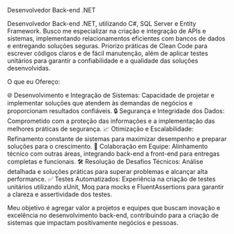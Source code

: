Desenvolvedor Back-end .NET

Desenvolvedor Back-end .NET, utilizando C#, SQL Server e Entity Framework. Busco me especializar na criação e integração de APIs e sistemas, implementando relacionamentos eficientes com bancos de dados e entregando soluções seguras. Priorizo práticas de Clean Code para escrever códigos claros e de fácil manutenção, além de aplicar testes unitários para garantir a confiabilidade e a qualidade das soluções desenvolvidas.

O que eu Ofereço:

🌐 Desenvolvimento e Integração de Sistemas: Capacidade de projetar e implementar soluções que atendem às demandas de negócios e proporcionam resultados confiáveis.
🔒 Segurança e Integridade dos Dados: Comprometido com a proteção das informações e a implementação das melhores práticas de segurança.
📈 Otimização e Escalabilidade: Refinamento constante de sistemas para maximizar desempenho e preparar soluções para o crescimento.
🤝 Colaboração em Equipe: Alinhamento técnico com outras áreas, integrando back-end a front-end para entregas completas e funcionais.
🛠️ Resolução de Desafios Técnicos: Análise detalhada e soluções práticas para superar problemas e alcançar alta performance.
✅ Testes Automatizados: Experiência na criação de testes unitários utilizando xUnit, Moq para mocks e FluentAssertions para garantir a clareza e assertividade dos testes.

Meu objetivo é agregar valor a projetos e equipes que buscam inovação e excelência no desenvolvimento back-end, contribuindo para a criação de sistemas que impactam positivamente negócios e pessoas.
